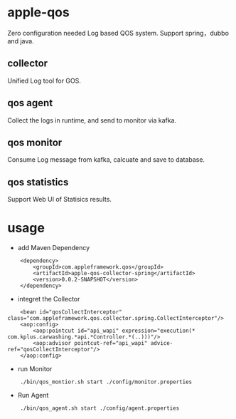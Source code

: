 # apple-qos
Zero configuration needed
Log based QOS system.
Support spring，dubbo and java.

## collector
Unified Log tool for GOS.

## qos agent
Collect the logs in runtime, and send to monitor via kafka.

## qos monitor
Consume Log message from kafka, calcuate and save to database.

## qos statistics
Support Web UI of Statisics results.

# usage

* add Maven Dependency
```
	<dependency>
		<groupId>com.appleframework.qos</groupId>
		<artifactId>apple-qos-collector-spring</artifactId>
		<version>0.0.2-SNAPSHOT</version>
	</dependency>
```

* integret the Collector

```
	<bean id="qosCollectInterceptor" class="com.appleframework.qos.collector.spring.CollectInterceptor"/>
	<aop:config>
		<aop:pointcut id="api_wapi" expression="execution(* com.kplus.carwashing.*api.*Controller.*(..)))"/>
		<aop:advisor pointcut-ref="api_wapi" advice-ref="qosCollectInterceptor"/>
	</aop:config>
```

* run Monitor
```
	./bin/qos_montior.sh start ./config/monitor.properties 
```

* Run Agent
``` 
	./bin/qos_agent.sh start ./config/agent.properties 
```


